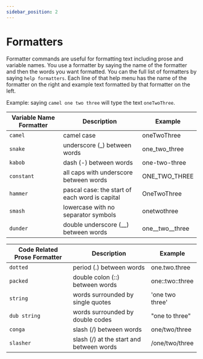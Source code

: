 ```yaml
---
sidebar_position: 2
---
```


# Formatters

Formatter commands are useful for formatting text including prose and variable names. You use a formatter by saying the name of the formatter and then the words you want formatted. You can the full list of formatters by saying `help formatters`. Each line of that help menu has the name of the formatter on the right and example text formatted by that formatter on the left.

Example: saying `camel one two three` will type the text `oneTwoThree`.

| Variable Name Formatter | Description                                    | Example             |
| ----------------------- | ---------------------------------------------- | ------------------- |
| `camel`                 | camel case                                     | oneTwoThree         |
| `snake`                 | underscore (\_) between words                  | one_two_three       |
| `kabob`                 | dash (-) between words                         | one-two-three       |
| `constant`              | all caps with underscore between words         | ONE_TWO_THREE       |
| `hammer`                | pascal case: the start of each word is capital | OneTwoThree         |
| `smash`                 | lowercase with no separator symbols            | onetwothree         |
| `dunder`                | double underscore (\_\_) between words         | one\_\_two\_\_three |

| Code Related Prose Formatter | Description                              | Example            |
| ---------------------------- | ---------------------------------------- | ------------------ |
| `dotted`                     | period (.) between words                 | one.two.three      |
| `packed`                     | double colon (::) between words          | one\:\:two:\:three |
| `string`                     | words surrounded by single quotes        | 'one two three'    |
| `dub string`                 | words surrounded by double codes         | "one to three"     |
| `conga`                      | slash (/) between words                  | one/two/three      |
| `slasher`                    | slash (/) at the start and between words | /one/two/three     |
